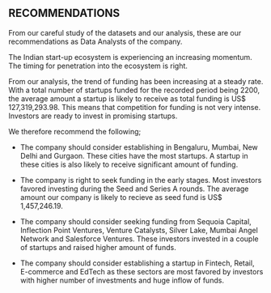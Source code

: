 ## RECOMMENDATIONS
From our careful study of the datasets and our analysis, these are our recommendations as Data Analysts of the company.

The Indian start-up ecosystem is experiencing an increasing momentum. The timing for penetration into the ecosystem is right. 

From our analysis, the trend of funding has been increasing at a steady rate. With a total number of startups funded for the recorded period being 2200, the average amount a startup is likely to receive as total funding is US$ 127,319,293.98. This means that competition for funding is not very intense. Investors are ready to invest in promising startups.

We therefore recommend the following;

- The company should consider establishing in Bengaluru, Mumbai, New Delhi and Gurgaon. These cities have the most startups. A startup in these cities is also likely to receive significant amount of funding.


- The company is right to seek funding in the early stages. Most investors favored investing during the Seed and Series A rounds. The average amount our company is likely to recieve as seed fund is US$ 1,457,246.19.


- The company should consider seeking funding from Sequoia Capital, Inflection Point Ventures, Venture Catalysts, Silver Lake, Mumbai Angel Network and Salesforce Ventures. These investors invested in a couple of startups and raised higher amount of funds.


- The company should consider establishing a startup in Fintech, Retail, E-commerce and EdTech as these sectors are most favored by investors with higher number of investments and huge inflow of funds.

